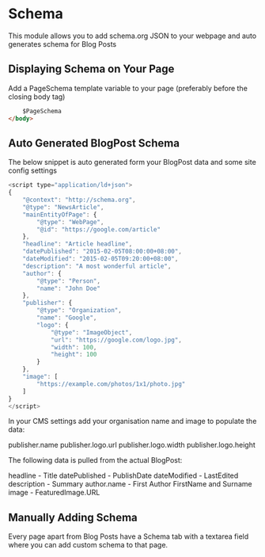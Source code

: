 # Schema

This module allows you to add schema.org JSON to your webpage and auto generates schema for Blog Posts

## Displaying Schema on Your Page

Add a PageSchema template variable to your page (preferably before the closing body tag)

```html
    $PageSchema
</body>
```

## Auto Generated BlogPost Schema

The below snippet is auto generated form your BlogPost data and some site config
settings

```javascript
<script type="application/ld+json">
{
    "@context": "http://schema.org",
    "@type": "NewsArticle",
    "mainEntityOfPage": {
        "@type": "WebPage",
        "@id": "https://google.com/article"
    },
    "headline": "Article headline",
    "datePublished": "2015-02-05T08:00:00+08:00",
    "dateModified": "2015-02-05T09:20:00+08:00",
    "description": "A most wonderful article",
    "author": {
        "@type": "Person",
        "name": "John Doe"
    },
    "publisher": {
        "@type": "Organization",
        "name": "Google",
        "logo": {
            "@type": "ImageObject",
            "url": "https://google.com/logo.jpg",
            "width": 100,
            "height": 100
        }
    },
    "image": [
        "https://example.com/photos/1x1/photo.jpg"
    ]
}
</script>
```

In your CMS settings add your organisation name and image to populate the data:

publisher.name
publisher.logo.url
publisher.logo.width
publisher.logo.height

The following data is pulled from the actual BlogPost:

headline - Title
datePublished - PublishDate
dateModified - LastEdited
description - Summary
author.name - First Author FirstName and Surname
image - FeaturedImage.URL

## Manually Adding Schema

Every page apart from Blog Posts have a Schema tab with a textarea field where you can add custom schema to that page.